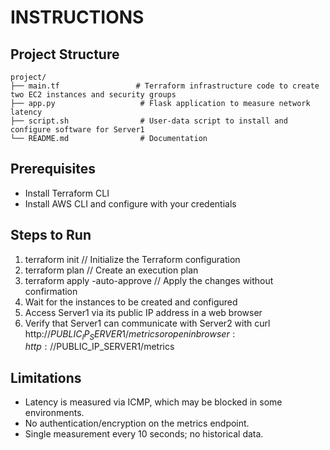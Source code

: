 # INSTRUCTIONS

## Project Structure

```
project/
├── main.tf                 # Terraform infrastructure code to create two EC2 instances and security groups
├── app.py                   # Flask application to measure network latency
├── script.sh                # User-data script to install and configure software for Server1
└── README.md                # Documentation
```

## Prerequisites

- Install Terraform CLI
- Install AWS CLI and configure with your credentials

## Steps to Run

1. terraform init // Initialize the Terraform configuration
2. terraform plan // Create an execution plan
3. terraform apply -auto-approve // Apply the changes without confirmation
4. Wait for the instances to be created and configured
5. Access Server1 via its public IP address in a web browser
6. Verify that Server1 can communicate with Server2 with curl http://$PUBLIC_IP_SERVER1/metrics or open in browser: http://$PUBLIC_IP_SERVER1/metrics

## Limitations

- Latency is measured via ICMP, which may be blocked in some environments.
- No authentication/encryption on the metrics endpoint.
- Single measurement every 10 seconds; no historical data.
